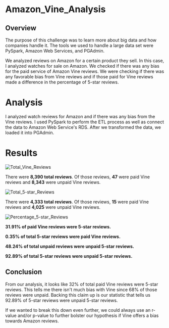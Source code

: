 # Amazon_Vine_Analysis

## Overview

The purpose of this challenge was to learn more about big data and how companies handle it. The tools we used to handle a large data set were PySpark, Amazon Web Services, and PGAdmin. 

We analyzed reviews on Amazon for a certain product they sell. In this case, I analyzed watches for sale on Amazon. We checked if there was any bias for the paid service of Amazon Vine reviews. We were checking if there was any favorable bias from Vine reviews and if those paid for Vine reviews made a difference in the percentage of 5-star reviews.

# Analysis

I analyzed watch reviews for Amazon and if there was any bias from the Vine reviews. I used PySpark to perform the ETL process as well as connect the data to Amazon Web Service's RDS. After we transformed the data, we loaded it into PGAdmin. 

# Results

![Total_Vine_Reviews](https://user-images.githubusercontent.com/95515322/166130075-7515a222-f6fb-4e3c-9f40-8c17ba2184ed.png)

There were **8,390 total reviews**. Of those reviews, **47** were paid Vine reviews and **8,343** were unpaid Vine reviews.

![Total_5-star_Reviews](https://user-images.githubusercontent.com/95515322/166132485-b4313d48-3a49-414e-bc4e-be7ff8325829.png)

There were **4,333 total reviews**. Of those reviews, **15** were paid Vine reviews and **4,025** were unpaid Vine reviews.

![Percentage_5-star_Reviews](https://user-images.githubusercontent.com/95515322/166132507-09d7db59-ecd9-4361-bac2-40b317a18612.png)

**31.91% of paid Vine reviews were 5-star reviews.**

**0.35% of total 5-star reviews were paid Vine reviews.**

**48.24% of total unpaid reviews were unpaid 5-star reviews.**

**92.89% of total 5-star reviews were unpaid 5-star reviews.**

## Conclusion

From our analysis, it looks like 32% of total paid Vine reviews were 5-star reviews. This tells me there isn't much bias with Vine since 68% of those reviews were unpaid. Backing this claim up is our statistic that tells us 92.89% of 5-star reviews were unpaid 5-star reviews. 

If we wanted to break this down even further, we could always use an r-value and/or p-value to further bolster our hypothesis if Vine offers a bias towards Amazon reviews. 
